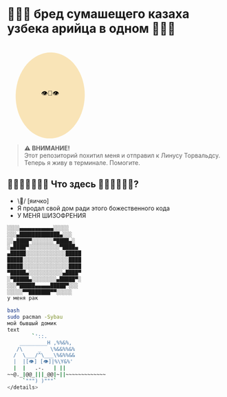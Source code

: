 # 🥚🥚🥚 **бред сумашещего казаха узбека арийца в одном** 🥚🥚🥚  

<svg width="200" height="220" viewBox="0 0 200 220" xmlns="http://www.w3.org/2000/svg">
  <ellipse cx="100" cy="120" rx="80" ry="100" fill="#F9E4B7" transform-origin="100 120">
    <animateTransform attributeName="transform" type="rotate" values="0;360" dur="20s" repeatCount="indefinite"/>
    <animate attributeName="rx" values="80;85;80" dur="3s" repeatCount="indefinite"/>
    <animate attributeName="ry" values="100;105;100" dur="4s" repeatCount="indefinite"/>
  </ellipse>
  <text x="100" y="120" font-family="Arial" font-size="15" text-anchor="middle" fill="black">👁️👅👁️</text>
</svg>

> **⚠️ ВНИМАНИЕ!**  
> Этот репозиторий похитил меня и отправил к Линусу Торвальдсу.  
> Теперь я живу в терминале. Помогите.  

## **🥚🥚🥚🥚🥚🥚🥚 Что здесь 🥚🥚🥚🥚🥚🥚?**  
- \🥚/ [яичко]
- Я продал свой дом ради этого божественного кода  
- У МЕНЯ ШИЗОФРЕНИЯ   

```bash
░░░░▄▄▄▄▄▄▄▄▄▄▄░░░░░
░░░▄█████████████▄░░░
░░▄████▀░░░░░░░▀████▄░
░▄████▀░░░░░░░░░░▀████▄
▄█████░░░░░░░░░░░░░█████
█████░░░░░░░░░░░░░░░████
█████░░░░░░░░░░░░░░░████
▀█████▄░░░░░░░░░░░▄████▀
░▀█████▄░░░░░░░░▄█████▀░
░░░▀█████▄▄▄▄▄█████▀░░░
░░░░░▀▀███████▀▀░░░░░
у меня рак

bash
sudo pacman -Sybau
мой бывшый домик
text
        `'::.
    _________H ,%%&%,
   /\     _   \%&&%%&%
  /  \___/^\___\%&%%&&
  |  |[👁] [👁]|%\Y&%'
  |  |   .-.   | ||  
~~@._|@@_|||_@@|~||~~~~~~~~~~~~~
     `""") )"""`
</details>

